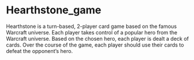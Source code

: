 # Hearthstone_game
Hearthstone is a turn-based, 2-player card game based on the famous Warcraft universe. Each player
takes control of a popular hero from the Warcraft universe. Based on the chosen hero, each player is
dealt a deck of cards. Over the course of the game, each player should use their cards to defeat the
opponent’s hero.
